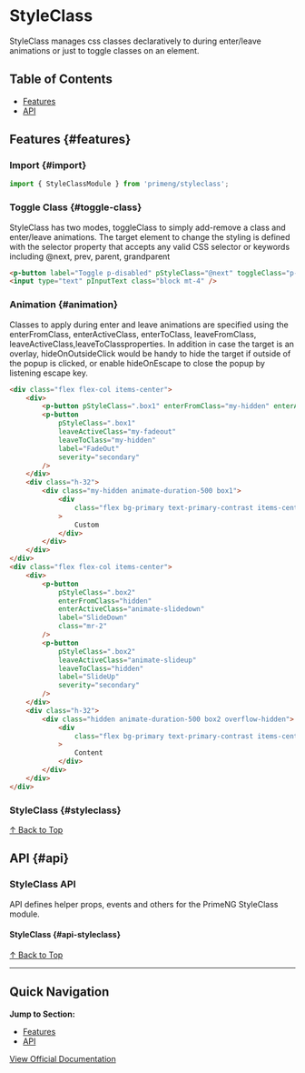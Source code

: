 # StyleClass

StyleClass manages css classes declaratively to during enter/leave animations or just to toggle classes on an element.

## Table of Contents

- [Features](#features)
- [API](#api)

## Features {#features}

### Import {#import}

```typescript
import { StyleClassModule } from 'primeng/styleclass';
```

### Toggle Class {#toggle-class}

StyleClass has two modes, toggleClass to simply add-remove a class and enter/leave animations. The target element to change the styling is defined with the selector property that accepts any valid CSS selector or keywords including @next, prev, parent, grandparent

```html
<p-button label="Toggle p-disabled" pStyleClass="@next" toggleClass="p-disabled" />
<input type="text" pInputText class="block mt-4" />
```

### Animation {#animation}

Classes to apply during enter and leave animations are specified using the enterFromClass, enterActiveClass, enterToClass, leaveFromClass, leaveActiveClass,leaveToClassproperties. In addition in case the target is an overlay, hideOnOutsideClick would be handy to hide the target if outside of the popup is clicked, or enable hideOnEscape to close the popup by listening escape key.

```html
<div class="flex flex-col items-center">
    <div>
        <p-button pStyleClass=".box1" enterFromClass="my-hidden" enterActiveClass="my-fadein" label="FadeIn" class="mr-2" />
        <p-button
            pStyleClass=".box1"
            leaveActiveClass="my-fadeout"
            leaveToClass="my-hidden"
            label="FadeOut"
            severity="secondary"
        />
    </div>
    <div class="h-32">
        <div class="my-hidden animate-duration-500 box1">
            <div
                class="flex bg-primary text-primary-contrast items-center justify-center py-4 rounded-md mt-4 font-bold w-32 h-32"
            >
                Custom
            </div>
        </div>
    </div>
</div>
<div class="flex flex-col items-center">
    <div>
        <p-button
            pStyleClass=".box2"
            enterFromClass="hidden"
            enterActiveClass="animate-slidedown"
            label="SlideDown"
            class="mr-2"
        />
        <p-button
            pStyleClass=".box2"
            leaveActiveClass="animate-slideup"
            leaveToClass="hidden"
            label="SlideUp"
            severity="secondary"
        />
    </div>
    <div class="h-32">
        <div class="hidden animate-duration-500 box2 overflow-hidden">
            <div
                class="flex bg-primary text-primary-contrast items-center justify-center py-4 rounded-md mt-4 font-bold w-32 h-32"
            >
                Content
            </div>
        </div>
    </div>
</div>
```

### StyleClass {#styleclass}

[↑ Back to Top](#table-of-contents)

## API {#api}

### StyleClass API

API defines helper props, events and others for the PrimeNG StyleClass module.

#### StyleClass {#api-styleclass}

[↑ Back to Top](#table-of-contents)

---

## Quick Navigation

**Jump to Section:**
- [Features](#features)
- [API](#api)

[View Official Documentation](https://primeng.org/styleclass)
